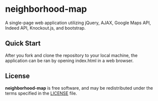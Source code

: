 # neighborhood-map
A single-page web application utilizing jQuery, AJAX, Google Maps API, Indeed API, Knockout.js, and bootstrap.

## Quick Start
After you fork and clone the repository to your local machine, the application can be ran by opening index.html in a web browser.

## License
**neighborhood-map** is free software, and may be redistributed under the terms specified in the [LICENSE](https://github.com/caasted/neighborhood-map/blob/master/LICENSE) file.
